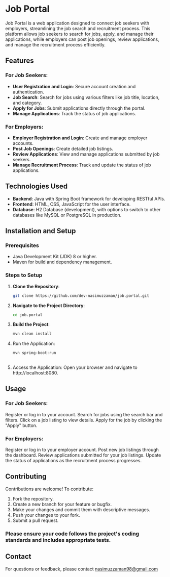 # Job Portal

Job Portal is a web application designed to connect job seekers with employers, streamlining the job search and recruitment process. This platform allows job seekers to search for jobs, apply, and manage their applications, while employers can post job openings, review applications, and manage the recruitment process efficiently.

## Features

### For Job Seekers:
- **User Registration and Login**: Secure account creation and authentication.
- **Job Search**: Search for jobs using various filters like job title, location, and category.
- **Apply for Jobs**: Submit applications directly through the portal.
- **Manage Applications**: Track the status of job applications.

### For Employers:
- **Employer Registration and Login**: Create and manage employer accounts.
- **Post Job Openings**: Create detailed job listings.
- **Review Applications**: View and manage applications submitted by job seekers.
- **Manage Recruitment Process**: Track and update the status of job applications.

## Technologies Used

- **Backend**: Java with Spring Boot framework for developing RESTful APIs.
- **Frontend**: HTML, CSS, JavaScript for the user interface.
- **Database**: H2 Database (development), with options to switch to other databases like MySQL or PostgreSQL in production.

## Installation and Setup

### Prerequisites

- Java Development Kit (JDK) 8 or higher.
- Maven for build and dependency management.

### Steps to Setup

1. **Clone the Repository**:
   ```bash
   git clone https://github.com/dev-nasimuzzaman/job.portal.git

2. **Navigate to the Project Directory**:
   ```bash
   cd job.portal

3. **Build the Project**:
   ```bash
   mvn clean install
   
4. Run the Application:
   ```bash
   mvn spring-boot:run
  
5. Access the Application: Open your browser and navigate to http://localhost:8080.

## Usage

### For Job Seekers:
Register or log in to your account.
Search for jobs using the search bar and filters.
Click on a job listing to view details.
Apply for the job by clicking the "Apply" button.

### For Employers:
Register or log in to your employer account.
Post new job listings through the dashboard.
Review applications submitted for your job listings.
Update the status of applications as the recruitment process progresses.

## Contributing
Contributions are welcome! To contribute:

1. Fork the repository.
2. Create a new branch for your feature or bugfix.
3. Make your changes and commit them with descriptive messages.
4. Push your changes to your fork.
5. Submit a pull request.
   
### Please ensure your code follows the project's coding standards and includes appropriate tests.

## Contact
For questions or feedback, please contact nasimuzzaman98@gmail.com
